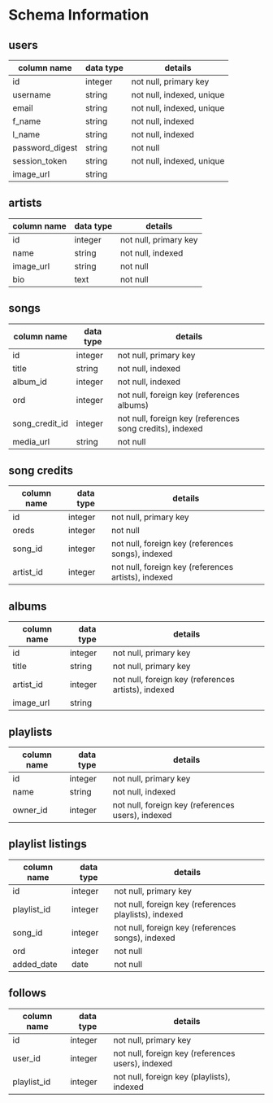 # Schema Information

## users

|column name    |data type|details                  |
|---------------|---------|-------------------------|
|id             |integer  |not null, primary key    |
|username       |string   |not null, indexed, unique|
|email          |string   |not null, indexed, unique|
|f_name         |string   |not null, indexed        |
|l_name         |string   |not null, indexed        |
|password_digest|string   |not null                 |
|session_token  |string   |not null, indexed, unique|
|image_url      |string   |                         |

## artists

|column name    |data type|details                  |
|---------------|---------|-------------------------|
|id             |integer  |not null, primary key    |
|name           |string   |not null, indexed        |
|image_url      |string   |not null                 |
|bio            |text     |not null                 |

## songs

|column name    |data type|details                                                  |
|---------------|---------|---------------------------------------------------------|
|id             |integer  |not null, primary key                                    |
|title          |string   |not null, indexed                                        |
|album_id       |integer  |not null, indexed                                        |
|ord            |integer  |not null, foreign key (references albums)                |
|song_credit_id |integer  |not null, foreign key (references song credits), indexed |
|media_url      |string   |not null                                                 |

## song credits

|column name|data type|details                                            |
|-----------|---------|---------------------------------------------------|
|id         |integer  |not null, primary key                              |
|oreds      |integer  |not null                                           |
|song_id    |integer  |not null, foreign key (references songs), indexed  |
|artist_id  |integer  |not null, foreign key (references artists), indexed|

## albums

|column name|data type|details                                            |
|-----------|---------|---------------------------------------------------|
|id         |integer  |not null, primary key                              |
|title      |string   |not null, primary key                              |
|artist_id  |integer  |not null, foreign key (references artists), indexed|
|image_url  |string   |                                                   |

## playlists

|column name|data type|details                                          |
|-----------|---------|-------------------------------------------------|
|id         |integer  |not null, primary key                            |
|name       |string   |not null, indexed                                |
|owner_id   |integer  |not null, foreign key (references users), indexed|

## playlist listings

|column name|data type|details                                              |
|-----------|---------|-----------------------------------------------------|
|id         |integer  |not null, primary key                                |
|playlist_id|integer  |not null, foreign key (references playlists), indexed|
|song_id    |integer  |not null, foreign key (references songs), indexed    |
|ord        |integer  |not null                                             |
|added_date |date     |not null                                             |

## follows

|column name  |data type|details                                          |
|-------------|---------|-------------------------------------------------|
|id           |integer  |not null, primary key                            |
|user_id      |integer  |not null, foreign key (references users), indexed|
|playlist_id  |integer  |not null, foreign key (playlists), indexed       |
